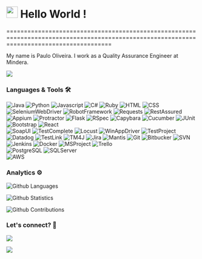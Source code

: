 
<h1><img src="https://emojis.slackmojis.com/emojis/images/1531849430/4246/blob-sunglasses.gif?1531849430" width="30"/> Hello World ! </h1>
==========================================================================================================================================


My name is Paulo Oliveira. I work as a Quality Assurance Engineer at Mindera.

![](http://estruyf-github.azurewebsites.net/api/VisitorHit?user=paulocoliveira&repo=paulocoliveira&countColorcountColor)

### Languages & Tools 🛠  
![Java](https://img.shields.io/badge/-Java-05122A?style=flat&color=green)&nbsp;![Python](https://img.shields.io/badge/-Python-05122A?style=flat&color=green)&nbsp;![Javascript](https://img.shields.io/badge/-Javascript-05122A?style=flat&color=green)&nbsp;![C#](https://img.shields.io/badge/-C#-05122A?style=flat&color=green)&nbsp;![Ruby](https://img.shields.io/badge/-Ruby-05122A?style=flat&color=green)&nbsp;![HTML](https://img.shields.io/badge/-HTML-05122A?style=flat&color=green)&nbsp;![CSS](https://img.shields.io/badge/-CSS-05122A?style=flat&color=green)&nbsp;  
![SeleniumWebDriver](https://img.shields.io/badge/-SeleniumWebDriver-05122A?style=flat&color=orange)&nbsp;![RobotFramework](https://img.shields.io/badge/-RobotFramework-05122A?style=flat&color=orange)&nbsp;![Requests](https://img.shields.io/badge/-Requests-05122A?style=flat&color=orange)&nbsp;![RestAssured](https://img.shields.io/badge/-RestAssured-05122A?style=flat&color=orange)&nbsp;![Appium](https://img.shields.io/badge/-Appium-05122A?style=flat&color=orange)&nbsp;![Protractor](https://img.shields.io/badge/-Protractor-05122A?style=flat&color=orange)&nbsp;![Flask](https://img.shields.io/badge/-Flask-05122A?style=flat&color=orange)&nbsp;![RSpec](https://img.shields.io/badge/-RSpec-05122A?style=flat&color=orange)&nbsp;![Capybara](https://img.shields.io/badge/-Capybara-05122A?style=flat&color=orange)&nbsp;![Cucumber](https://img.shields.io/badge/-Cucumber-05122A?style=flat&color=orange)&nbsp;![JUnit](https://img.shields.io/badge/-JUnit-05122A?style=flat&color=orange)&nbsp;![Bootstrap](https://img.shields.io/badge/-Bootstrap-05122A?style=flat&color=orange)&nbsp;![React](https://img.shields.io/badge/-React-05122A?style=flat&color=orange)&nbsp;  
![SoapUI](https://img.shields.io/badge/-SoapUI-05122A?style=flat&color=gray)&nbsp;![TestComplete](https://img.shields.io/badge/-TestComplete-05122A?style=flat&color=gray)&nbsp;![Locust](https://img.shields.io/badge/-Locust-05122A?style=flat&color=gray)&nbsp;![WinAppDriver](https://img.shields.io/badge/-WinAppDriver-05122A?style=flat&color=gray)&nbsp;![TestProject](https://img.shields.io/badge/-TestProject-05122A?style=flat&color=gray)&nbsp;![Datadog](https://img.shields.io/badge/-Datadog-05122A?style=flat&color=gray)&nbsp;![TestLink](https://img.shields.io/badge/-TestLink-05122A?style=flat&color=gray)&nbsp;![TM4J](https://img.shields.io/badge/-TM4J-05122A?style=flat&color=gray)&nbsp;![Jira](https://img.shields.io/badge/-Jira-05122A?style=flat&color=gray)&nbsp;![Mantis](https://img.shields.io/badge/-Mantis-05122A?style=flat&color=gray)&nbsp;![Git](https://img.shields.io/badge/-Git-05122A?style=flat&color=gray)&nbsp;![Bitbucker](https://img.shields.io/badge/-Bitbucker-05122A?style=flat&color=gray)&nbsp;![SVN](https://img.shields.io/badge/-SVN-05122A?style=flat&color=gray)&nbsp;![Jenkins](https://img.shields.io/badge/-Jenkins-05122A?style=flat&color=gray)&nbsp;![Docker](https://img.shields.io/badge/-Docker-05122A?style=flat&color=gray)&nbsp;![MSProject](https://img.shields.io/badge/-MSProject-05122A?style=flat&color=gray)&nbsp;![Trello](https://img.shields.io/badge/-Trello-05122A?style=flat&color=gray)&nbsp;  
![PostgreSQL](https://img.shields.io/badge/-PostgreSQL-05122A?style=flat&color=yellow)&nbsp;![SQLServer](https://img.shields.io/badge/-SQLServer-05122A?style=flat&color=yellow)&nbsp;  
![AWS](https://img.shields.io/badge/-AWS-05122A?style=flat&color=blue)&nbsp;  


### Analytics ⚙️

![Github Languages](https://github-readme-stats.vercel.app/api/top-langs/?username=paulocoliveira&layout=compact&count_private=true)

![Github Statistics](https://github-readme-stats.vercel.app/api/?username=paulocoliveira&count_private=true&show_icons=true)

![Github Contributions](https://github-readme-streak-stats.herokuapp.com/?user=paulocoliveira&hide_border=true)

### Let's connect? 🤝

<p align="left">

<a href="https://www.linkedin.com/in/pcesar/"><img src="https://img.shields.io/badge/-LinkedIn-0077B5?style=flat&logo=Linkedin&logoColor=white"/></a>

<a href="https://paulocoliveira.medium.com/"><img src="https://img.shields.io/badge/-Medium-%2312100E?style=flat&logo=medium&logoColor=white"/></a>

</p>